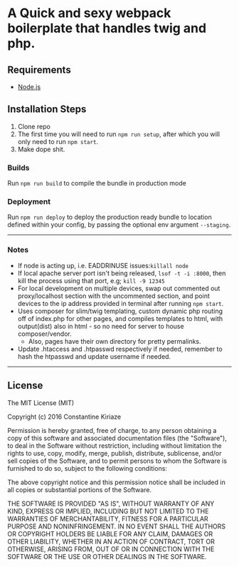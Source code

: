 # A Quick and sexy webpack boilerplate that handles twig and php.

## Requirements

* [Node.js](http://nodejs.org/)

## Installation Steps

1. Clone repo
2. The first time you will need to run `npm run setup`, after which you will only need to run `npm start`.
3. Make dope shit.

### Builds
Run `npm run build` to compile the bundle in production mode

### Deployment
Run `npm run deploy` to deploy the production ready bundle to location defined within your config, by passing the optional env argument `--staging`.

---

### Notes

- If node is acting up, i.e. EADDRINUSE issues:`killall node`
- If local apache server port isn't being released, `lsof -t -i :8000`, then kill the process using that port, e.g; `kill -9 12345`
- For local development on multiple devices, swap out commented out proxy/localhost section with the uncommented section, and point devices to the ip address provided in terminal after running `npm start`.
- Uses composer for slim/twig templating, custom dynamic php routing off of index.php for other pages, and compiles templates to html, with output(dist) also in html - so no need for server to house composer/vendor.
	- Also, pages have their own directory for pretty permalinks.
- Update .htaccess and .htpasswd respectively if needed, remember to hash the htpasswd and update username if needed.
---

## License

The MIT License (MIT)

Copyright (c) 2016 Constantine Kiriaze

Permission is hereby granted, free of charge, to any person obtaining a copy of this software and associated documentation files (the "Software"), to deal in the Software without restriction, including without limitation the rights to use, copy, modify, merge, publish, distribute, sublicense, and/or sell copies of the Software, and to permit persons to whom the Software is furnished to do so, subject to the following conditions:

The above copyright notice and this permission notice shall be included in all copies or substantial portions of the Software.

THE SOFTWARE IS PROVIDED "AS IS", WITHOUT WARRANTY OF ANY KIND, EXPRESS OR IMPLIED, INCLUDING BUT NOT LIMITED TO THE WARRANTIES OF MERCHANTABILITY, FITNESS FOR A PARTICULAR PURPOSE AND NONINFRINGEMENT. IN NO EVENT SHALL THE AUTHORS OR COPYRIGHT HOLDERS BE LIABLE FOR ANY CLAIM, DAMAGES OR OTHER LIABILITY, WHETHER IN AN ACTION OF CONTRACT, TORT OR OTHERWISE, ARISING FROM, OUT OF OR IN CONNECTION WITH THE SOFTWARE OR THE USE OR OTHER DEALINGS IN THE SOFTWARE.

